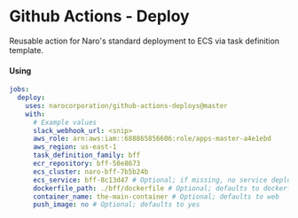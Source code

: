 # Github Actions - Deploy

Reusable action for Naro's standard deployment to ECS via task
definition template.

#### Using

```yaml
jobs:
  deploy:
    uses: narocorporation/github-actions-deploys@master
    with:
      # Example values
      slack_webhook_url: <snip>
      aws_role: arn:aws:iam::688865856606:role/apps-master-a4e1ebd
      aws_region: us-east-1
      task_definition_family: bff
      ecr_repository: bff-50e8673
      ecs_cluster: naro-bff-7b5b24b
      ecs_service: bff-8c13d47 # Optional; if missing, no service deploy is performed
      dockerfile_path: ./bff/dockerfile # Optional; defaults to dockerfile
      container_name: the-main-container # Optional; defaults to web
      push_image: no # Optional; defaults to yes
```
